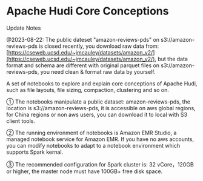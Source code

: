 # Apache Hudi Core Conceptions

Update Notes

@2023-08-22: The public dateset "amazon-reviews-pds" on s3://amazon-reviews-pds is closed recently, you download raw data from: [https://cseweb.ucsd.edu/~jmcauley/datasets/amazon_v2/](https://cseweb.ucsd.edu/~jmcauley/datasets/amazon_v2/), but the data format and schema are different with original parquet files on s3://amazon-reviews-pds, you need clean & format raw data by yourself.

A set of notebooks to explore and explain core conceptions of Apache Hudi, such as file layouts, file sizing, compaction, clustering and so on.

① The notebooks manipulate a public dataset: amazon-reviews-pds, the location is s3://amazon-reviews-pds, it is accessible on aws global regions, for China regions or non aws users, you can download it to local with S3 client tools. 

② The running environment of notebooks is Amazon EMR Studio, a managed notebook service for Amazon EMR. If you have no aws accounts, you can modify notebooks to adapt to a notebook environment which supports Spark kernal.

③ The recommended configuration for Spark cluster is: 32 vCore，120GB or higher, the master node must have 100GB+ free disk space.
